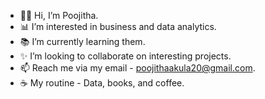 - 👩‍💻 Hi, I’m Poojitha.
- 📊 I’m interested in business and data analytics.
- 📚 I’m currently learning them. 
- ✨ I’m looking to collaborate on interesting projects.
- 📫 Reach me via my email - poojithaakula20@gmail.com.
- ☕ My routine - Data, books, and coffee. 

<!---
PoojithaAkula4/PoojithaAkula4 is a ✨ special ✨ repository because its `README.md` (this file) appears on your GitHub profile.
You can click the Preview link to take a look at your changes.
--->
